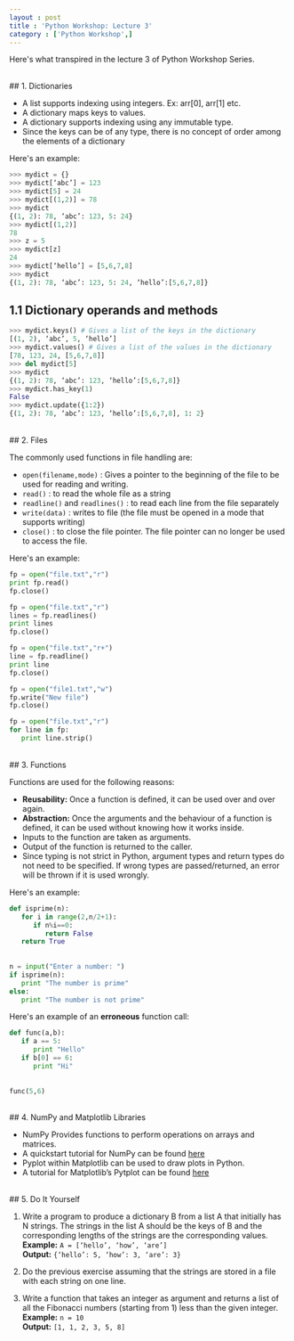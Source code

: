 ```yaml
---
layout : post
title : 'Python Workshop: Lecture 3'
category : ['Python Workshop',]
---
```


Here's what transpired in the lecture 3 of Python Workshop Series.

<br>
## 1. Dictionaries

* A list supports indexing using integers. Ex: arr[0], arr[1] etc.
* A dictionary maps keys to values.
* A dictionary supports indexing using any immutable type.
* Since the keys can be of any type, there is no concept of order among the elements of a dictionary

Here's an example:

```python
>>> mydict = {}
>>> mydict[‘abc’] = 123
>>> mydict[5] = 24
>>> mydict[(1,2)] = 78
>>> mydict
{(1, 2): 78, ‘abc’: 123, 5: 24}
>>> mydict[(1,2)]
78
>>> z = 5
>>> mydict[z]
24
>>> mydict[‘hello’] = [5,6,7,8]
>>> mydict
{(1, 2): 78, ‘abc’: 123, 5: 24, ‘hello’:[5,6,7,8]}
```

## 1.1 Dictionary operands and methods

```python
>>> mydict.keys() # Gives a list of the keys in the dictionary             
[(1, 2), ‘abc’, 5, ‘hello’]   
>>> mydict.values() # Gives a list of the values in the dictionary
[78, 123, 24, [5,6,7,8]] 
>>> del mydict[5]
>>> mydict
{(1, 2): 78, ‘abc’: 123, ‘hello’:[5,6,7,8]}
>>> mydict.has_key(1)
False
>>> mydict.update({1:2})
{(1, 2): 78, ‘abc’: 123, ‘hello’:[5,6,7,8], 1: 2}
```

<br>
## 2. Files

The commonly used functions in file handling are:

* `open(filename,mode)` : Gives a pointer to the beginning of the file to be used for reading and writing.
* `read()` : to read the whole file as a string
* `readline()` and `readlines()` : to read each line from the file separately
* `write(data)` : writes to file (the file must be opened in a mode that supports writing)
* `close()` : to close the file pointer. The file pointer can no longer be used to access the file.

Here's an example:

```python
fp = open("file.txt","r")
print fp.read()
fp.close()

fp = open("file.txt","r")
lines = fp.readlines()
print lines
fp.close()

fp = open("file.txt","r+")
line = fp.readline()
print line
fp.close()

fp = open("file1.txt","w")
fp.write("New file")
fp.close()

fp = open("file.txt","r")
for line in fp:
   print line.strip()
```

<br>
## 3. Functions

Functions are used for the following reasons:
* **Reusability:** Once a function is defined, it can be used over and over again.
* **Abstraction:** Once the arguments and the behaviour of a function is defined, it can be used without knowing how it works inside.
* Inputs to the function are taken as arguments.
* Output of the function is returned to the caller.
* Since typing is not strict in Python, argument types and return types do not need to be specified. If wrong types are passed/returned, an error will be thrown if it is used wrongly.

Here's an example:

```python
def isprime(n):
   for i in range(2,n/2+1):
      if n%i==0:
         return False
   return True
   
   
n = input("Enter a number: ")
if isprime(n):
   print "The number is prime"
else:
   print "The number is not prime"
```

Here's an example of an **erroneous** function call:

```python
def func(a,b):
   if a == 5:
      print "Hello"
   if b[0] == 6:
      print "Hi"
   
   
func(5,6)
```

<br>
## 4. NumPy and Matplotlib Libraries

* NumPy Provides functions to perform operations on arrays and matrices.
* A quickstart tutorial for NumPy can be found [here](https://docs.scipy.org/doc/numpy-dev/user/quickstart.html)
* Pyplot within Matplotlib can be used to draw plots in Python.
* A tutorial for Matplotlib’s Pytplot can be found [here](https://matplotlib.org/tutorials/introductory/pyplot.html)

<br>
## 5. Do It Yourself

1. Write a program to produce a dictionary B from a list A that initially has
   N strings. The strings in the list A should be the keys of B and the
   corresponding lengths of the strings are the corresponding values.
   <br>
   **Example:**
   `A = [‘hello’, ‘how’, ‘are’]`
   <br>
   **Output:** `{‘hello’: 5, ‘how’: 3, ‘are’: 3}`

2. Do the previous exercise assuming that the strings are stored
   in a file with each string on one line.

3. Write a function that takes an integer as argument and returns a list of all
   the Fibonacci numbers (starting from 1) less than the given integer.
   <br>
   **Example:**
   `n = 10`
   <br>
   **Output:** `[1, 1, 2, 3, 5, 8]`

<br>
